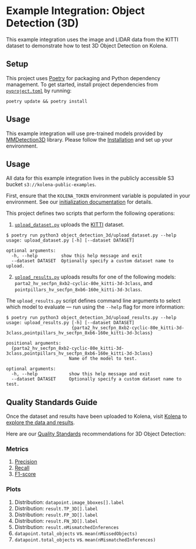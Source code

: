 # Example Integration: Object Detection (3D)

This example integration uses the image and LIDAR data from the KITTI dataset to
demonstrate how to test 3D Object Detection on Kolena.

## Setup

This project uses [Poetry](https://python-poetry.org/) for packaging and Python dependency management. To get started,
install project dependencies from [`pyproject.toml`](./pyproject.toml) by running:

```shell
poetry update && poetry install
```

## Usage

This example integration will use pre-trained models provided by
[MMDetection3D](https://github.com/open-mmlab/mmdetection3d/blob/main/docs/en/model_zoo.md) library.
Please follow the [Installation](https://mmdetection3d.readthedocs.io/en/latest/get_started.html#installation)
and set up your environment.

## Usage

All data for this example integration lives in the publicly accessible S3 bucket `s3://kolena-public-examples`.

First, ensure that the `KOLENA_TOKEN` environment variable is populated in your environment. See our
[initialization documentation](https://docs.kolena.com/installing-kolena/#initialization) for details.

This project defines two scripts that perform the following operations:

1. [`upload_dataset.py`](object_detection_3d/upload_dataset.py) uploads
   the [KITTI](https://www.cvlibs.net/datasets/kitti/eval_object.php?obj_benchmark=3d) dataset.

```shell
$ poetry run python3 object_detection_3d/upload_dataset.py --help
usage: upload_dataset.py [-h] [--dataset DATASET]

optional arguments:
  -h, --help         show this help message and exit
  --dataset DATASET  Optionally specify a custom dataset name to upload.
```

2. [`upload_results.py`](object_detection_3d/upload_results.py) uploads results for one of the following
   models: `parta2_hv_secfpn_8xb2-cyclic-80e_kitti-3d-3class`, and `pointpillars_hv_secfpn_8xb6-160e_kitti-3d-3class`.

The `upload_results.py` script defines command line arguments to select which model to evaluate — run using the
`--help` flag for more information:

```shell
$ poetry run python3 object_detection_3d/upload_results.py --help
usage: upload_results.py [-h] [--dataset DATASET]
                         {parta2_hv_secfpn_8xb2-cyclic-80e_kitti-3d-3class,pointpillars_hv_secfpn_8xb6-160e_kitti-3d-3class}

positional arguments:
  {parta2_hv_secfpn_8xb2-cyclic-80e_kitti-3d-3class,pointpillars_hv_secfpn_8xb6-160e_kitti-3d-3class}
                        Name of the model to test.

optional arguments:
  -h, --help            show this help message and exit
  --dataset DATASET     Optionally specify a custom dataset name to test.
```

## Quality Standards Guide

Once the dataset and results have been uploaded to Kolena, visit [Kolena](https://app.kolena.com/redirect/) to
[explore the data and results](https://docs.kolena.com/dataset/quickstart/#step-3-explore-data-and-results).

Here are our [Quality Standards](https://docs.kolena.com/dataset/core-concepts/quality-standard/) recommendations for 3D
Object Detection:

### Metrics

1. [Precision](https://docs.kolena.com/metrics/precision)
2. [Recall](https://docs.kolena.com/metrics/recall)
3. [F1-score](https://docs.kolena.com/metrics/f1-score)

### Plots

1. Distribution: `datapoint.image_bboxes[].label`
2. Distribution: `result.TP_3D[].label`
3. Distribution: `result.FP_3D[].label`
4. Distribution: `result.FN_3D[].label`
5. Distribution: `result.nMismatchedInferences`
6. `datapoint.total_objects` vs. `mean(nMissedObjects)`
7. `datapoint.total_objects` vs. `mean(nMismatchedInferences)`
